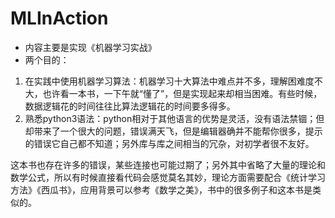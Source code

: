 # MLInAction

* 内容主要是实现《机器学习实战》
* 两个目的：

1. 在实践中使用机器学习算法：机器学习十大算法中难点并不多，理解困难度不大，也许看一本书，一下午就“懂了”，但是实现起来却相当困难。有些时候，数据逻辑花的时间往往比算法逻辑花的时间要多得多。
2. 熟悉python3语法：python相对于其他语言的优势是灵活，没有语法禁锢；但却带来了一个很大的问题，错误满天飞，但是编辑器确并不能帮你很多，提示的错误它自己都不知道；另外库与库之间相当的冗杂，对初学者很不友好。

这本书也存在许多的错误，某些连接也可能过期了；另外其中省略了大量的理论和数学公式，所以有时候直接看代码会感觉莫名其妙，理论方面需要配合《统计学习方法》《西瓜书》，应用背景可以参考《数学之美》，书中的很多例子和这本书是类似的。
